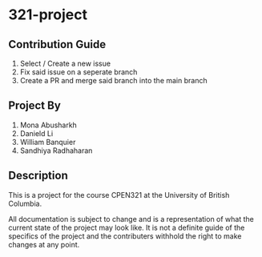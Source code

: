 # 321-project

## Contribution Guide
1. Select / Create a new issue 
2. Fix said issue on a seperate branch
3. Create a PR and merge said branch into the main branch

## Project By

1. Mona Abusharkh
2. Danield Li
3. William Banquier
4. Sandhiya Radhaharan

## Description

This is a project for the course CPEN321 at the University of British Columbia. 

All documentation is subject to change and is a representation of what the current state of the project may look like. It is not a definite guide of the specifics of the project and the contributers withhold the right to make changes at any point. 

